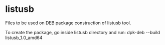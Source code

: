 # listusb
Files to be used on DEB package construction of listusb tool.

To create the package, go inside listusb directory and run: dpk-deb --build listusb_1.0_amd64
